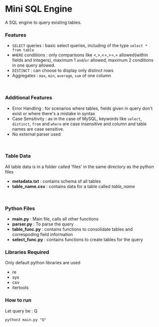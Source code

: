 # Mini SQL Engine

A SQL engine to query existing tables.

### Features

+ `SELECT` queries : basic select queries, including of the type `select * from table`
+ `WHERE` conditions : only comparisons like <,>,<=,>=,= allowed(within fields and integers), maximum 1 `and`/`or` allowed, maximum 2 conditions in one query allowed.
+ `DISTINCT` : can choose to display only distinct rows
+ Aggregates : `max`, `min`, `average`, `sum` of one column

<br/>

### Additional Features

+ Error Handling : for scenarios where tables, fields given in query don't exist or where there's a mistake in syntax
+ Case Sensitivity : as in the case of MySQL, keywords like `select`, `distinct`, `from` and `where` are case insensitive and column and table names are case sensitive. 
+ No external parser used


<br/>

### Table Data

All table data is in a folder called 'files' in the same directory as the python files

+ **metadata.txt** : contains schema of all tables
+ **table_name.csv** : contains data for a table called *table\_name*

<br/>

### Python Files
+ **main.py** : Main file, calls all other functions
+ **parser.py** : To parse the query
+ **table\_func.py** : contains functions to consolidate tables and correspoding field information
+ **select\_func.py** : contains functions to create tables for the query

### Libraries Required
Only default python libraries are used

+ re
+ sys
+ csv
+ itertools

### How to run
Let query be : Q

`python3 main.py "Q"`
